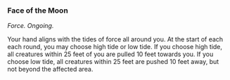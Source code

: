 ### Face of the Moon
_Force. Ongoing._

Your hand aligns with the tides of force all around you. At the start of each each round, you may choose high tide or low tide. If you choose high tide, all creatures within 25 feet of you are pulled 10 feet towards you. If you choose low tide, all creatures within 25 feet are pushed 10 feet away, but not beyond the affected area.
